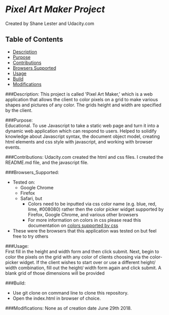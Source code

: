# *Pixel Art Maker Project*

Created by Shane Lester and Udacity.com

## Table of Contents

- [Description](#description)
- [Purpose](#purpose)
- [Contributions](#contributions)
- [Browsers Supported](#browsers_supported)
- [Usage](#usage)
- [Build](#build)
- [Modifications](#modifications)

###Description: 
This project is called 'Pixel Art Maker,'
which is a web application that allows the client to color pixels 
 on a grid to make various shapes and pictures of any color. 
 The grids height and width are specified by the client.

###Purpose:     
Educational. To use Javascript to take a static web page and turn it
into a dynamic web application which can respond to users. Helped to 
solidify knowledge about Javascript syntax, the document object model,
creating html elements and css style with javascript, and working with
browser events.

###Contributions:
Udacity.com created the html and css files. I created the README.md file, and the javascript file.

###Browsers_Supported:
- Tested on:
	- Google Chrome 
	- Firefox
	- Safari, but
		- Colors need to be inputted via css color name (e.g. blue, red, lime, #008080) rather then the color picker widget supported by Firefox, Google Chrome, and various other browsers
		- For more information on colors in css please read this documentation on [colors supported by css](https://www.w3schools.com/cssref/css_colors.asp)	
- These were the browsers that this application was tested on but feel free to try others


###Usage:       
First fill in the height and width form and then click submit. Next, begin to color the pixels on the grid with any color of clients choosing via the color-picker widget. If the client wishes to start over or use a different height/ width combination, fill out the 
height/ width form again and click submit. A blank grid of those dimensions will be provided 

###Build:
- Use git clone on command line to clone this repository.
- Open the index.html in browser of choice. 

###Modifications:
None as of creation date June 29th 2018.